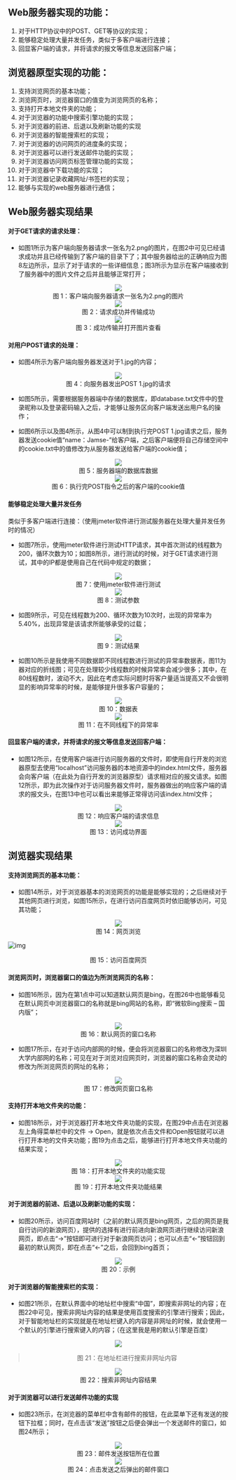 ## Web服务器实现的功能：

1. 对于HTTP协议中的POST、GET等协议的实现；
2. 能够稳定处理大量并发任务，类似于多客户端进行连接；
3. 回显客户端的请求，并将请求的报文等信息发送回客户端；

 

## 浏览器原型实现的功能：

1. 支持浏览网页的基本功能；
2. 浏览网页时，浏览器窗口的值变为浏览网页的名称；
3. 支持打开本地文件夹的功能；
4. 对于浏览器的功能中搜索引擎功能的实现；
5. 对于浏览器的前进、后退以及刷新功能的实现
6. 对于浏览器的智能搜索栏的实现；
7. 对于浏览器的访问网页的进度条的实现；
8. 对于浏览器可以进行发送邮件功能的实现；
9. 对于浏览器访问网页标签管理功能的实现；
10. 对于浏览器中下载功能的实现；
11. 对于浏览器记录收藏网址/书签栏的实现；
12. 能够与实现的web服务器进行通信；



## Web服务器实现结果

#### 对于GET请求的请求处理：

- 如图1所示为客户端向服务器请求一张名为2.png的图片，在图2中可见已经请求成功并且已经传输到了客户端的目录下了；其中服务器给出的正确响应为图8左边所示，显示了对于请求的一些详细信息；图3所示为显示在客户端接收到了服务器中的图片文件之后并且能够正常打开；

<div align="center"> <img src="photo/1.jpg"</img> </div> 

<center>图 1：客户端向服务器请求一张名为2.png的图片</center>

<div align="center"> <img src="photo/2.jpg"</img> </div> 

<center>图 2：请求成功并传输成功</center>

<div align="center"> <img src="photo/3.jpg"</img> </div> 

<center>图 3：成功传输并打开图片查看</center>

#### 对用户POST请求的处理：

- 如图4所示为客户端向服务器发送对于1.jpg的内容；

<div align="center"> <img src="photo/4.jpg"</img> </div> 

<center>图 4：向服务器发出POST 1.jpg的请求</center>

- 如图5所示，需要根据服务器端中存储的数据库，即database.txt文件中的登录昵称以及登录密码输入之后，才能够让服务区向客户端发送出用户名的操作；

- 如图6所示以及图4所示，从图4中可以制到执行完POST 1.jpg请求之后，服务器发送cookie值“name：Jamse-”给客户端，之后客户端便将自己存储空间中的cookie.txt中的值修改为从服务器发送给客户端的cookie值；

<div align="center"> <img src="photo/5.jpg"</img> </div> 

<center>图 5：服务器端的数据库数据</center>

<div align="center"> <img src="photo/6.jpg"</img> </div> 

<center>图 6：执行完POST指令之后的客户端的cookie值</center>

#### 能够稳定处理大量并发任务

类似于多客户端进行连接：（使用jmeter软件进行测试服务器在处理大量并发任务时的情况）

- 如图7所示，使用jmeter软件进行测试HTTP请求，其中首次测试的线程数为200，循环次数为10；如图8所示，进行测试的时候，对于GET请求进行测试，其中的IP都是使用自己在代码中规定的数据；

<div align="center"> <img src="photo/7.jpg"</img> </div> 

<center>图 7：使用jmeter软件进行测试</center>

<div align="center"> <img src="photo/8.jpg"</img> </div> 

<center>图 8：测试参数</center>

- 如图9所示，可见在线程数为200、循环次数为10次时，出现的异常率为5.40%，出现异常是该请求所能够承受的过载；

<div align="center"> <img src="photo/9.jpg"</img> </div> 

<center>图 9：测试结果</center>

- 如图10所示是我使用不同数据即不同线程数进行测试的异常率数据表，图11为器对应的折线图；可见在处理较少线程数的时候异常率会减少很多；其中，在80线程数时，波动不大，因此在考虑实际问题时将客户量适当提高又不会很明显的影响异常率的时候，是能够提升很多客户容量的；

<div align="center"> <img src="photo/10.jpg"</img> </div> 

<center>图 10：数据表</center>

<div align="center"> <img src="photo/11.jpg"</img> </div> 

<center>图 11：在不同线程下的异常率</center>   

#### 回显客户端的请求，并将请求的报文等信息发送回客户端：

- 如图12所示，在使用客户端进行访问服务器的文件时，即使用自行开发的浏览器原型去使用“localhost”访问服务器的本地资源中的index.html文件，服务器会向客户端（在此处为自行开发的浏览器原型）请求相对应的报文请求。如图12所示，即为此次操作对于访问服务器文件时，服务器做出的响应客户端的请求的报文头，在图13中也可以看出来能够正常得访问该index.html文件；

<div align="center"> <img src="photo/12.jpg"</img> </div> 

<center>图 12：响应客户端的请求信息</center>

<div align="center"> <img src="photo/13.jpg"</img> </div> 

<center>图 13：访问成功界面</center>



## 浏览器实现结果

#### 支持浏览网页的基本功能：

- 如图14所示，对于浏览器基本的浏览网页的功能是能够实现的；之后继续对于其他网页进行浏览，如图15所示，在进行访问百度网页时依旧能够访问，可见其功能；

<div align="center"> <img src="photo/14.jpg"</img> </div> 

<center>图 14：网页浏览</center>

![img](photo/15.jpg)

<center>图 15：访问百度网页</center>

#### 浏览网页时，浏览器窗口的值边为所浏览网页的名称：

- 如图16所示，因为在第1点中可以知道默认网页是bing，在图26中也能够看见在默认网页中浏览器窗口的名称就是bing网站的名称，即“微软Bing搜索 – 国内版”；

<div align="center"> <img src="photo/16.jpg"</img> </div> 

<center>图 16：默认网页的窗口名称</center>

- 如图17所示，在对于访问内部网的时候，便会将浏览器窗口的名称修改为深圳大学内部网的名称；可见在对于浏览对应网页时，浏览器的窗口名称会灵动的修改为所浏览网页的网址的名称；

<div align="center"> <img src="photo/17.jpg"</img> </div> 

<center>图 17：修改网页窗口名称</center>

#### 支持打开本地文件夹的功能：

-  如图18所示，对于浏览器打开本地文件夹功能的实现，在图29中点击在浏览器左上角得菜单栏中的文件 -> Open，就是依次点击文件和Open按钮就可以进行打开本地的文件夹功能；图19为点击之后，能够进行打开本地文件夹功能的结果实现；

<div align="center"> <img src="photo/18.jpg"</img> </div> 

<center>图 18：打开本地文件夹的功能实现</center>

<div align="center"> <img src="photo/19.jpg"</img> </div> 

<center>图 19：打开本地文件夹功能结果</center>

#### 对于浏览器的前进、后退以及刷新功能的实现：

- 如图20所示，访问百度网站时（之前的默认网页是bing网页，之后的网页是我自行访问的新浪网页），提供的选择有进行前进向新浪网页进行继续访问新浪网页，即点击“->”按钮即可进行对于新浪网页访问；也可以点击“<-”按钮回到最初的默认网页，即在点击“<-”之后，会回到bing首页；

<div align="center"> <img src="photo/20.jpg"</img> </div> 

<center>图 20：示例</center>

#### 对于浏览器的智能搜索栏的实现：

- 如图21所示，在默认界面中的地址栏中搜索“中国”，即搜索非网址的内容；在图22中可见，搜索非网址内容的结果是使用百度搜索的引擎进行搜索；因此，对于智能地址栏的实现就是在地址栏键入的内容是非网址的时候，就会使用一个默认的引擎进行搜索键入的内容；（在这里我是用的默认引擎是百度）

<div align="center"> <img src="photo/21.jpg"</img> </div> 

> <center>图 21：在地址栏进行搜索非网址内容</center>

<div align="center"> <img src="photo/22.jpg"</img> </div> 

<center>图 22：搜索非网址内容结果</center>

#### 对于浏览器可以进行发送邮件功能的实现

- 如图23所示，在浏览器的菜单栏中含有邮件的按钮，在此菜单下还有发送的按钮下拉框；同时，在点击该“发送”按钮之后便会弹出一个发送邮件的窗口，如图24所示；

<div align="center"> <img src="photo/23.jpg"</img> </div> 

<center>图 23：邮件发送按钮所在位置</center>

<div align="center"> <img src="photo/24.jpg"</img> </div> 

<center>图 24：点击发送之后弹出的邮件窗口</center>